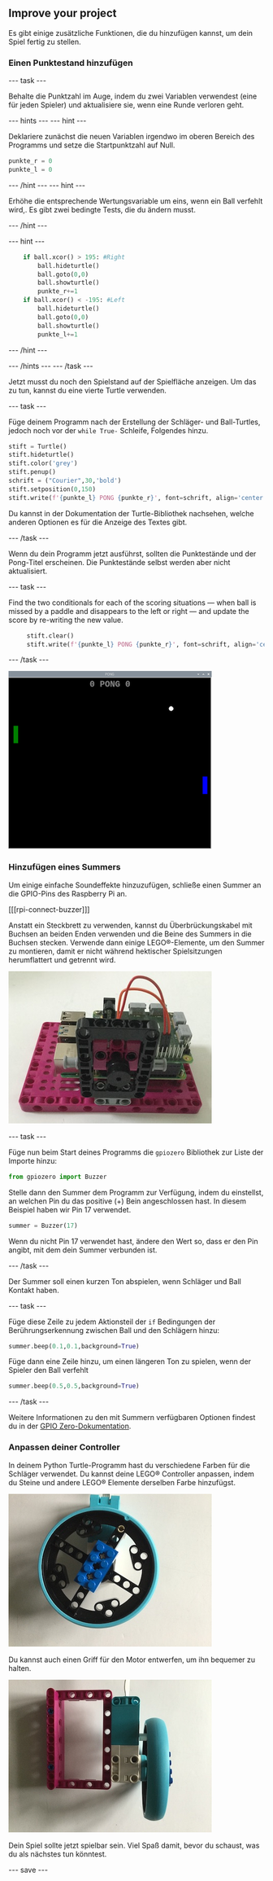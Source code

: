 ## Improve your project

Es gibt einige zusätzliche Funktionen, die du hinzufügen kannst, um dein Spiel fertig zu stellen.

### Einen Punktestand hinzufügen

--- task ---

Behalte die Punktzahl im Auge, indem du zwei Variablen verwendest (eine für jeden Spieler) und aktualisiere sie, wenn eine Runde verloren geht.

--- hints --- --- hint ---

Deklariere zunächst die neuen Variablen irgendwo im oberen Bereich des Programms und setze die Startpunktzahl auf Null.

```python   
punkte_r = 0   
punkte_l = 0   
```

--- /hint --- --- hint ---

Erhöhe die entsprechende Wertungsvariable um eins, wenn ein Ball verfehlt wird,. Es gibt zwei bedingte Tests, die du ändern musst.


--- /hint ---

--- hint ---

```python
    if ball.xcor() > 195: #Right
        ball.hideturtle()
        ball.goto(0,0)
        ball.showturtle()
        punkte_r+=1
    if ball.xcor() < -195: #Left
        ball.hideturtle()
        ball.goto(0,0)
        ball.showturtle()
        punkte_l+=1
```

--- /hint ---

--- /hints --- --- /task ---

Jetzt musst du noch den Spielstand auf der Spielfläche anzeigen. Um das zu tun, kannst du eine vierte Turtle verwenden.

--- task ---

Füge deinem Programm nach der Erstellung der Schläger- und Ball-Turtles, jedoch noch vor der `while True-` Schleife, Folgendes hinzu.

```python
stift = Turtle()
stift.hideturtle()
stift.color('grey')
stift.penup()
schrift = ("Courier",30,'bold')
stift.setposition(0,150)
stift.write(f'{punkte_l} PONG {punkte_r}', font=schrift, align='center')
```

Du kannst in der Dokumentation der Turtle-Bibliothek nachsehen, welche anderen Optionen es für die Anzeige des Textes gibt.

--- /task ---

Wenn du dein Programm jetzt ausführst, sollten die Punktestände und der Pong-Titel erscheinen. Die Punktestände selbst werden aber nicht aktualisiert.

--- task ---

Find the two conditionals for each of the scoring situations — when ball is missed by a paddle and disappears to the left or right — and update the score by re-writing the new value.

```python
     stift.clear()
     stift.write(f'{punkte_l} PONG {punkte_r}', font=schrift, align='center')
```

--- /task ---

![Eine Ansicht des Spielfensters mit den Punktzahlen am oberen Rand.](images/score.png)

### Hinzufügen eines Summers

Um einige einfache Soundeffekte hinzuzufügen, schließe einen Summer an die GPIO-Pins des Raspberry Pi an.

[[[rpi-connect-buzzer]]]

Anstatt ein Steckbrett zu verwenden, kannst du Überbrückungskabel mit Buchsen an beiden Enden verwenden und die Beine des Summers in die Buchsen stecken. Verwende dann einige LEGO®-Elemente, um den Summer zu montieren, damit er nicht während hektischer Spielsitzungen herumflattert und getrennt wird.

![Ein Foto eines Raspberry Pi, der auf einer LEGO® Maker Plate montiert ist, mit einem Summer, der mit LEGO-Elementen befestigt ist.](images/buzzer.JPG)

--- task ---

Füge nun beim Start deines Programms die `gpiozero` Bibliothek zur Liste der Importe hinzu:

```python
from gpiozero import Buzzer
```

Stelle dann den Summer dem Programm zur Verfügung, indem du einstellst, an welchen Pin du das positive (+) Bein angeschlossen hast. In diesem Beispiel haben wir Pin 17 verwendet.

```python
summer = Buzzer(17)
```

Wenn du nicht Pin 17 verwendet hast, ändere den Wert so, dass er den Pin angibt, mit dem dein Summer verbunden ist.

--- /task ---

Der Summer soll einen kurzen Ton abspielen, wenn Schläger und Ball Kontakt haben.

--- task ---

Füge diese Zeile zu jedem Aktionsteil der `if` Bedingungen der Berührungserkennung zwischen Ball und den Schlägern hinzu:

```python
summer.beep(0.1,0.1,background=True)
```

Füge dann eine Zeile hinzu, um einen längeren Ton zu spielen, wenn der Spieler den Ball verfehlt

```python
summer.beep(0.5,0.5,background=True)
```

--- /task ---

Weitere Informationen zu den mit Summern verfügbaren Optionen findest du in der [GPIO Zero-Dokumentation](https://gpiozero.readthedocs.io/en/stable/api_output.html#buzzer).

### Anpassen deiner Controller

In deinem Python Turtle-Programm hast du verschiedene Farben für die Schläger verwendet. Du kannst deine LEGO® Controller anpassen, indem du Steine und andere LEGO® Elemente derselben Farbe hinzufügst.

![Ein Foto mit einem farbigen Baustein auf einem LEGO® Rad.](images/blue_wheel.JPG)

Du kannst auch einen Griff für den Motor entwerfen, um ihn bequemer zu halten.

![Ein Foto eines LEGO®-Griffs, der der Motorsteuerung hinzugefügt wurde.](images/handle.JPG)


Dein Spiel sollte jetzt spielbar sein. Viel Spaß damit, bevor du schaust, was du als nächstes tun könntest.

--- save ---
